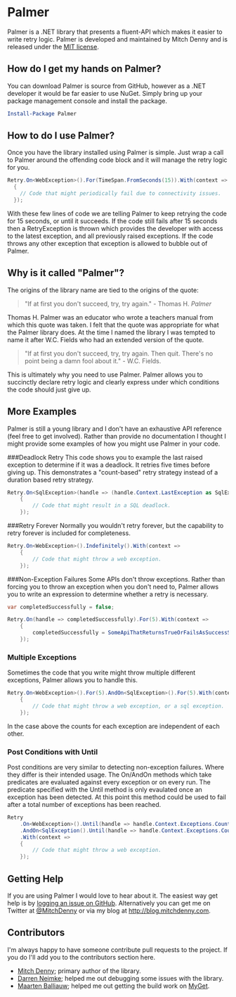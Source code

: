 Palmer
======
Palmer is a .NET library that presents a fluent-API which makes it easier to write retry logic. Palmer is developed and maintained by Mitch Denny and is released under the [MIT license](https://raw.github.com/MitchDenny/Palmer/master/LICENSE).

How do I get my hands on Palmer?
--------------------------------
You can download Palmer is source from GitHub, however as a .NET developer it would be far easier to use NuGet. Simply bring up your package management console and install the package.

```powershell
Install-Package Palmer
```

How to do I use Palmer?
-----------------------
Once you have the library installed using Palmer is simple. Just wrap a call to Palmer around the offending code block and it will manage the retry logic for you.

```c#
Retry.On<WebException>().For(TimeSpan.FromSeconds(15)).With(context =>
  {
	// Code that might periodically fail due to connectivity issues.
  });
```

With these few lines of code we are telling Palmer to keep retrying the code for 15 seconds, or until it succeeds. If the code still fails after 15 seconds then a RetryException is thrown which provides the developer with access to the latest exception, and all previously raised exceptions. If the code throws any other exception that exception is allowed to bubble out of Palmer.

Why is it called "Palmer"?
--------------------------
The origins of the library name are tied to the origins of the quote:

> "If at first you don't succeed, try, try again." - Thomas H. *Palmer*

Thomas H. Palmer was an educator who wrote a teachers manual from which this quote was taken. I felt that the quote was appropriate for what the Palmer library does. At the time I named the library I was tempted to name it after W.C. Fields who had an extended version of the quote.

> "If at first you don't succeed, try, try again. Then quit. There's no point being a damn fool about it." - W.C. Fields.

This is ultimately why you need to use Palmer. Palmer allows you to succinctly declare retry logic and clearly express under which conditions the code should just give up.

More Examples
------------------
Palmer is still a young library and I don't have an exhaustive API reference (feel free to get involved). Rather than provide no documentation I thought I might provide some examples of how you might use Palmer in your code.

###Deadlock Retry
This code shows you to example the last raised exception to determine if it was a deadlock. It retries five times before giving up. This demonstrates a "count-based" retry strategy instead of a duration based retry strategy.

```c#
Retry.On<SqlException>(handle => (handle.Context.LastException as SqlException).Number == 1205).For(5).With(context =>
	{
		// Code that might result in a SQL deadlock.
	});
```

###Retry Forever
Normally you wouldn't retry forever, but the capability to retry forever is included for completeness.

```c#
Retry.On<WebException>().Indefinitely().With(context =>
	{
		// Code that might throw a web exception.
	});
```

###Non-Exception Failures
Some APIs don't throw exceptions. Rather than forcing you to throw an exception when you don't need to, Palmer allows you to write an expression to determine whether a retry is necessary.

```c#
var completedSuccessfully = false;

Retry.On(handle => completedSuccessfully).For(5).With(context =>
	{
		completedSuccessfully = SomeApiThatReturnsTrueOrFailsAsSuccessStatus();
	});
```

### Multiple Exceptions
Sometimes the code that you write might throw multiple different exceptions, Palmer allows you to handle this.

```c#
Retry.On<WebException>().For(5).AndOn<SqlException>().For(5).With(context =>
	{
		// Code that might throw a web exception, or a sql exception.
	});
```

In the case above the counts for each exception are independent of each other.

### Post Conditions with Until
Post conditions are very similar to detecting non-exception failures. Where they differ is their intended usage. The On/AndOn methods which take predicates are evaluated against every exception or on every run. The predicate specified with the Until method is only evaulated once an exception has been detected. At this point this method could be used to fail after a total number of exceptions has been reached.

```c#
Retry
	.On<WebException>().Until(handle => handle.Context.Exceptions.Count() > 10)
	.AndOn<SqlException().Until(handle => handle.Context.Exceptions.Count() > 10)
	.With(context =>
	{
		// Code that might throw a web exception.
	});
```

Getting Help
------------
If you are using Palmer I would love to hear about it. The easiest way get help is by [logging an issue on GitHub](https://github.com/MitchDenny/Palmer/issues). Alternatively you can get me on Twitter at [@MitchDenny](http://twitter.com/MitchDenny) or via my blog at http://blog.mitchdenny.com. 

Contributors
------------
I'm always happy to have someone contribute pull requests to the project. If you do I'll add you to the contributors section here.

- [Mitch Denny](http://blog.mitchdenny.com); primary author of the library.
- [Darren Neimke](http://neimke.blogspot.com.au/); helped me out debugging some issues with the library.
- [Maarten Balliauw](http://blog.maartenballiauw.be); helped me out getting the build work on [MyGet](http://myget.org).